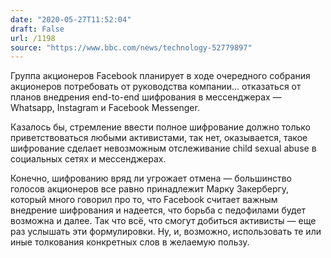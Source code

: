 ```yaml
---
date: "2020-05-27T11:52:04"
draft: False
url: /1198
source: "https://www.bbc.com/news/technology-52779897"
---
```


Группа акционеров Facebook планирует в ходе очередного собрания акционеров потребовать от руководства компании… отказаться от планов внедрения end-to-end шифрования в мессенджерах — Whatsapp, Instagram и Facebook Messenger. 

Казалось бы, стремление ввести полное шифрование должно только приветствоваться любыми активистами, так нет, оказывается, такое шифрование сделает невозможным отслеживание child sexual abuse в социальных сетях и мессенджерах. 

Конечно, шифрованию вряд ли угрожает отмена — большинство голосов акционеров все равно принадлежит Марку Закербергу, который много говорил про то, что Facebook считает важным внедрение шифрования и надеется, что борьба с педофилами будет возможна и далее. Так что всё, что смогут добиться активисты — еще раз услышать эти формулировки. Ну, и, возможно, использовать те или иные толкования конкретных слов в желаемую пользу.
